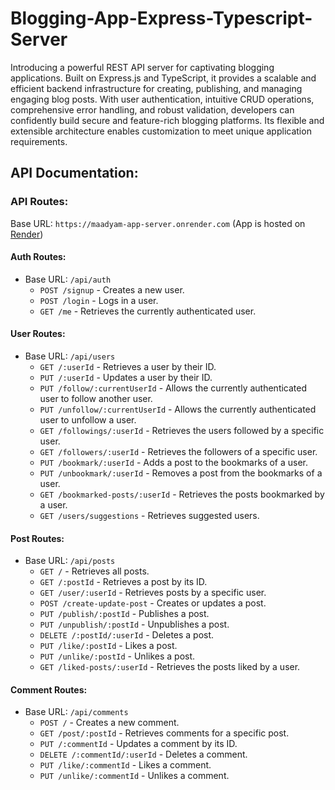 # Blogging-App-Express-Typescript-Server

Introducing a powerful REST API server for captivating blogging applications. Built on Express.js and TypeScript, it provides a scalable and efficient backend infrastructure for creating, publishing, and managing engaging blog posts. With user authentication, intuitive CRUD operations, comprehensive error handling, and robust validation, developers can confidently build secure and feature-rich blogging platforms. Its flexible and extensible architecture enables customization to meet unique application requirements.



## API Documentation:

### API Routes:

Base URL:  `https://maadyam-app-server.onrender.com`
(App is hosted on [Render](https://render.com/))


#### Auth Routes: 
- Base URL: `/api/auth`
  - `POST /signup` - Creates a new user.
  - `POST /login` - Logs in a user.
  - `GET /me` - Retrieves the currently authenticated user.



#### User Routes: 
- Base URL: `/api/users`
  - `GET /:userId` - Retrieves a user by their ID.
  - `PUT /:userId` - Updates a user by their ID.
  - `PUT /follow/:currentUserId` - Allows the currently authenticated user to follow another user.
  - `PUT /unfollow/:currentUserId` - Allows the currently authenticated user to unfollow a user.
  - `GET /followings/:userId` - Retrieves the users followed by a specific user.
  - `GET /followers/:userId` - Retrieves the followers of a specific user.
  - `PUT /bookmark/:userId` - Adds a post to the bookmarks of a user.
  - `PUT /unbookmark/:userId` - Removes a post from the bookmarks of a user.
  - `GET /bookmarked-posts/:userId` - Retrieves the posts bookmarked by a user.
  - `GET /users/suggestions` - Retrieves suggested users.

#### Post Routes: 
- Base URL: `/api/posts`
  - `GET /` - Retrieves all posts.
  - `GET /:postId` - Retrieves a post by its ID.
  - `GET /user/:userId` - Retrieves posts by a specific user.
  - `POST /create-update-post` - Creates or updates a post.
  - `PUT /publish/:postId` - Publishes a post.
  - `PUT /unpublish/:postId` - Unpublishes a post.
  - `DELETE /:postId/:userId` - Deletes a post.
  - `PUT /like/:postId` - Likes a post.
  - `PUT /unlike/:postId` - Unlikes a post.
  - `GET /liked-posts/:userId` - Retrieves the posts liked by a user.

#### Comment Routes: 
- Base URL: `/api/comments`
  - `POST /` - Creates a new comment.
  - `GET /post/:postId` - Retrieves comments for a specific post.
  - `PUT /:commentId` - Updates a comment by its ID.
  - `DELETE /:commentId/:userId` - Deletes a comment.
  - `PUT /like/:commentId` - Likes a comment.
  - `PUT /unlike/:commentId` - Unlikes a comment.
